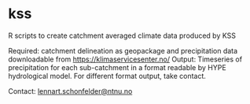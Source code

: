 # kss
R scripts to create catchment averaged climate data produced by KSS

Required: catchment delineation as geopackage and precipitation data downloadable from https://klimaservicesenter.no/
Output: Timeseries of precipitation for each sub-catchment in a format readable by HYPE hydrological model. For different format output, take contact.

Contact: lennart.schonfelder@ntnu.no
